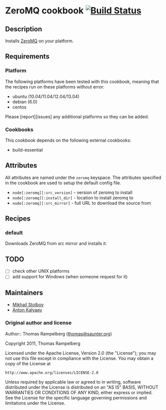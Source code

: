 # <a name="title"></a> ZeroMQ cookbook [![Build Status](https://secure.travis-ci.org/mstolbov/zeromq-cookbook.png?branch=master)](http://travis-ci.org/mstolbov/zeromq-cookbook)

## <a name="description"></a> Description

Installs [ZeroMQ](http://www.zeromq.org/) on your platform.

## <a name="requirements"></a> Requirements

### <a name="requirements-platform"></a> Platform

The following platforms have been tested with this cookbook, meaning that
the recipes run on these platforms without error:

* ubuntu (10.04/11.04/12.04/13.04)
* debian (6.0)
* centos

Please [report][issues] any additional platforms so they can be added.

### <a name="requirements-cookbooks"></a> Cookbooks

This cookbook depends on the following external cookbooks:

* build-essential

## <a name="attributes"></a> Attributes

All attributes are named under the `zeromq` keyspace. The attributes
specified in the cookbook are used to setup the default config file.

* `node[:zeromq][:src_version]` - version of zeromq to install
* `node[:zeromq][:install_dir]` - location to install zeromq to
* `node[:zeromq][:src_mirror]` - full URL to download the source from

## <a name="recipes"></a> Recipes

### <a name="recipes-default"></a> default

Downloads ZeroMQ from src mirror and installs it.

## <a name="todo"></a> TODO

- [ ] check other UNIX platforms
- [ ] add support for Windows (when someone request for it)

## <a name="maintainers"></a> Maintainers

* [Mikhail Stolbov](http://github.com/mstolbov)
* [Anton Kalyaev](http://github.com/akalyaev)

### <a name="original-author-and-license"></a> Original author and license

Author:: Thomas Rampelberg (<thomas@saunter.org>)

Copyright 2011, Thomas Rampelberg

Licensed under the Apache License, Version 2.0 (the "License");
you may not use this file except in compliance with the License.
You may obtain a copy of the License at

    http://www.apache.org/licenses/LICENSE-2.0

Unless required by applicable law or agreed to in writing, software
distributed under the License is distributed on an "AS IS" BASIS,
WITHOUT WARRANTIES OR CONDITIONS OF ANY KIND, either express or implied.
See the License for the specific language governing permissions and
limitations under the License.

